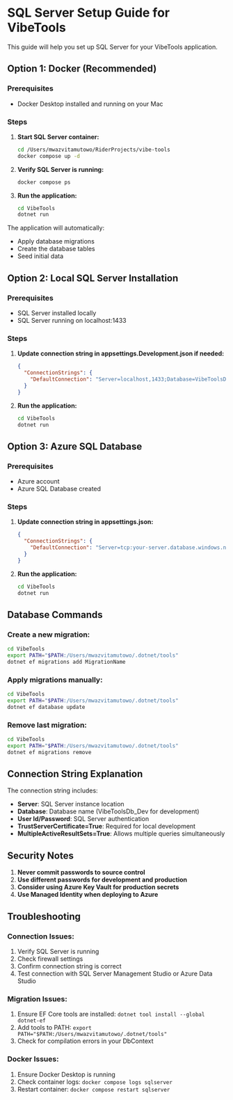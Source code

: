# SQL Server Setup Guide for VibeTools

This guide will help you set up SQL Server for your VibeTools application.

## Option 1: Docker (Recommended)

### Prerequisites
- Docker Desktop installed and running on your Mac

### Steps

1. **Start SQL Server container:**
   ```bash
   cd /Users/mwazvitamutowo/RiderProjects/vibe-tools
   docker compose up -d
   ```

2. **Verify SQL Server is running:**
   ```bash
   docker compose ps
   ```

3. **Run the application:**
   ```bash
   cd VibeTools
   dotnet run
   ```

The application will automatically:
- Apply database migrations
- Create the database tables
- Seed initial data

## Option 2: Local SQL Server Installation

### Prerequisites
- SQL Server installed locally
- SQL Server running on localhost:1433

### Steps

1. **Update connection string in appsettings.Development.json if needed:**
   ```json
   {
     "ConnectionStrings": {
       "DefaultConnection": "Server=localhost,1433;Database=VibeToolsDb_Dev;User Id=sa;Password=YourPassword123!;TrustServerCertificate=True;MultipleActiveResultSets=True"
     }
   }
   ```

2. **Run the application:**
   ```bash
   cd VibeTools
   dotnet run
   ```

## Option 3: Azure SQL Database

### Prerequisites
- Azure account
- Azure SQL Database created

### Steps

1. **Update connection string in appsettings.json:**
   ```json
   {
     "ConnectionStrings": {
       "DefaultConnection": "Server=tcp:your-server.database.windows.net,1433;Database=VibeToolsDb;User Id=your-username;Password=your-password;Encrypt=True;TrustServerCertificate=False;Connection Timeout=30;"
     }
   }
   ```

2. **Run the application:**
   ```bash
   cd VibeTools
   dotnet run
   ```

## Database Commands

### Create a new migration:
```bash
cd VibeTools
export PATH="$PATH:/Users/mwazvitamutowo/.dotnet/tools"
dotnet ef migrations add MigrationName
```

### Apply migrations manually:
```bash
cd VibeTools
export PATH="$PATH:/Users/mwazvitamutowo/.dotnet/tools"
dotnet ef database update
```

### Remove last migration:
```bash
cd VibeTools
export PATH="$PATH:/Users/mwazvitamutowo/.dotnet/tools"
dotnet ef migrations remove
```

## Connection String Explanation

The connection string includes:
- **Server**: SQL Server instance location
- **Database**: Database name (VibeToolsDb_Dev for development)
- **User Id/Password**: SQL Server authentication
- **TrustServerCertificate=True**: Required for local development
- **MultipleActiveResultSets=True**: Allows multiple queries simultaneously

## Security Notes

1. **Never commit passwords to source control**
2. **Use different passwords for development and production**
3. **Consider using Azure Key Vault for production secrets**
4. **Use Managed Identity when deploying to Azure**

## Troubleshooting

### Connection Issues:
1. Verify SQL Server is running
2. Check firewall settings
3. Confirm connection string is correct
4. Test connection with SQL Server Management Studio or Azure Data Studio

### Migration Issues:
1. Ensure EF Core tools are installed: `dotnet tool install --global dotnet-ef`
2. Add tools to PATH: `export PATH="$PATH:/Users/mwazvitamutowo/.dotnet/tools"`
3. Check for compilation errors in your DbContext

### Docker Issues:
1. Ensure Docker Desktop is running
2. Check container logs: `docker compose logs sqlserver`
3. Restart container: `docker compose restart sqlserver`

